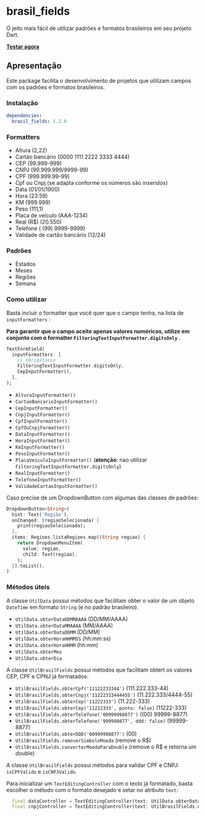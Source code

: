 # brasil_fields

O jeito mais fácil de utilizar padrões e formatos brasileiros em seu projeto Dart. 

[**Testar agora**](https://rubensdemelo.github.io/brasil_fields/#/)

## Apresentação

Este package facilita o desenvolvimento de projetos que utilizam campos com os padrões e formatos brasileiros.

### Instalação

```yaml
dependencies:
  brasil_fields: 1.2.0
```

### Formatters

- Altura (2,22)
- Cartão bancário (0000 1111 2222 3333 4444)
- CEP (99.999-999)
- CNPJ (99.999.999/9999-99)
- CPF (999.999.99-99)
- Cpf ou Cnpj (se adapta conforme os números são inseridos)
- Data (01/01/1900)
- Hora (23:59)
- KM (999.999)
- Peso (111,1)
- Placa de veículo (AAA-1234)
- Real (R\$) (20.550)
- Telefone ( (99) 9999-9999)
- Validade de cartão bancário (12/24)

### Padrões

- Estados
- Meses
- Regiões
- Semana


### Como utilizar

Basta incluir o formatter que você quer que o campo tenha, na lista de `inputFormatters` :

**Para garantir que o campo aceite apenas valores numéricos, utilize em conjunto com o formatter `FilteringTextInputFormatter.digitsOnly` .**

```dart
TextFormField(
  inputFormatters: [
    // obrigatório
    FilteringTextInputFormatter.digitsOnly,
    CepInputFormatter(),
  ],
);
```

- `AlturaInputFormatter()`
- `CartaoBancarioInputFormatter()`
- `CepInputFormatter()`
- `CnpjInputFormatter()`
- `CpfInputFormatter()`
- `CpfOuCnpjFormatter()`
- `DataInputFormatter()`
- `HoraInputFormatter()`
- `KmInputFormatter()`
- `PesoInputFormatter()`
- `PlacaVeiculoInputFormatter()` (**atenção**: nao utilizar `FilteringTextInputFormatter.digitsOnly`)
- `RealInputFormatter()`
- `TelefoneInputFormatter()`
- `ValidadeCartaoInputFormatter()`

Caso precise de um DropdownButton com algumas das classes de padrões:

```dart
DropdownButton<String>(
  hint: Text('Região'),
  onChanged: (regiaoSelecionada) {
    print(regiaoSelecionada);
  },
  items: Regioes.listaRegioes.map((String regiao) {
    return DropdownMenuItem(
      value: regiao,
      child: Text(regiao),
    );
  }).toList(),
)
```

### Métodos úteis

A classe `UtilData` possui métodos que facilitam obter o valor de um objeto `DateTime` em formato `String` (e no padrão brasileiro).

- `UtilData.obterDataDDMMAAAA` (DD/MM/AAAA)
- `UtilData.obterDataMMAAAA` (MM/AAAA)
- `UtilData.obterDataDDMM` (DD/MM)
- `UtilData.obterHoraHHMMSS` (hh:mm:ss)
- `UtilData.obterHoraHHMM` (hh:mm)
- `UtilData.obterMes`
- `UtilData.obterDia`

A classe `UtilBrasilFields` possui métodos que facilitam obtert os valores CEP, CPF e CPNJ já formatados:

- `UtilBrasilFields.obterCpf('11122233344')` (111.222.333-44)
- `UtilBrasilFields.obterCnpj('11222333444455')` (11.222.333/4444-55)
- `UtilBrasilFields.obterCep('11222333')` (11.222-333)
- `UtilBrasilFields.obterCep('11222333', ponto: false)` (11222-333)
- `UtilBrasilFields.obterTelefone('00999998877')` ((00) 99999-8877)
- `UtilBrasilFields.obterTelefone('999998877', ddd: false)` (99999-8877)
- `UtilBrasilFields.obterDDD('00999998877')` (00)
- `UtilBrasilFields.removerSimboloMoeda` (remove o R$)
- `UtilBrasilFields.converterMoedaParaDouble` (remove o R$ e retorna um double)

A classe `UtilBrasilFields` possui métodos para validar CPF e CNPJ: `isCPFValido` e `isCNPJValido`.

Para inicializar um `TextEditingController` com o texto já formatado, basta escolher o método com o formato desejado e setar no atributo `text`:

```dart
  final dataController = TextEditingController(text: UtilData.obterDataDDMMAAAA(DateTime(2020, 12, 31)));
  final cnpjController = TextEditingController(text: UtilBrasilFields.obterCnpj('11222333444455'));
```
